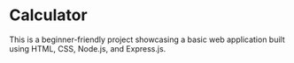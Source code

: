 # Calculator
This is a beginner-friendly project showcasing a basic web application built using  HTML, CSS, Node.js, and Express.js.
